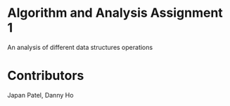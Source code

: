 # Algorithm and Analysis Assignment 1

An analysis of different data structures operations

# Contributors
Japan Patel,
Danny Ho
